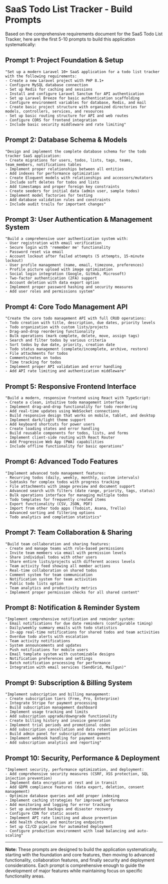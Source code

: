 # SaaS Todo List Tracker - Build Prompts

Based on the comprehensive requirements document for the SaaS Todo List Tracker, here are the first 5-10 prompts to build this application systematically:

## **Prompt 1: Project Foundation & Setup**
```
"Set up a modern Laravel 10+ SaaS application for a todo list tracker with the following requirements:
- Create a new Laravel project with PHP 8.1+
- Configure MySQL database connection
- Set up Redis for caching and sessions
- Install and configure Laravel Sanctum for API authentication
- Set up Laravel Breeze for basic authentication scaffolding
- Configure environment variables for database, Redis, and mail
- Create basic project structure with organized directories for models, controllers, services, and resources
- Set up basic routing structure for API and web routes
- Configure CORS for frontend integration
- Include basic security middleware and rate limiting"
```

## **Prompt 2: Database Schema & Models**
```
"Design and implement the complete database schema for the todo tracker SaaS application:
- Create migrations for users, todos, lists, tags, teams, team_members, notifications tables
- Implement proper relationships between all entities
- Add indexes for performance optimization
- Create Eloquent models with relationships and accessors/mutators
- Include soft deletes for todos and lists
- Add timestamps and proper foreign key constraints
- Create seeders for initial data (admin user, sample todos)
- Implement model factories for testing
- Add database validation rules and constraints
- Include audit trails for important changes"
```

## **Prompt 3: User Authentication & Management System**
```
"Build a comprehensive user authentication system with:
- User registration with email verification
- Secure login with 'remember me' functionality
- Password reset via email
- Account lockout after failed attempts (5 attempts, 15-minute lockout)
- User profile management (name, email, timezone, preferences)
- Profile picture upload with image optimization
- Social login integration (Google, GitHub, Microsoft)
- Two-factor authentication (2FA) support
- Account deletion with data export option
- Implement proper password hashing and security measures
- Add user roles and permissions system"
```

## **Prompt 4: Core Todo Management API**
```
"Create the core todo management API with full CRUD operations:
- Todo creation with title, description, due dates, priority levels
- Todo organization with custom lists/projects
- Drag-and-drop reordering functionality
- Bulk operations (mark complete, delete, move, assign tags)
- Search and filter todos by various criteria
- Sort todos by due date, priority, creation date
- Todo status management (complete/incomplete, archive, restore)
- File attachments for todos
- Comments/notes on todos
- Time tracking for todos
- Implement proper API validation and error handling
- Add API rate limiting and authentication middleware"
```

## **Prompt 5: Responsive Frontend Interface**
```
"Build a modern, responsive frontend using React with TypeScript:
- Create a clean, intuitive todo management interface
- Implement drag-and-drop functionality for todo reordering
- Add real-time updates using WebSocket connections
- Build responsive design that works on mobile, tablet, and desktop
- Implement dark/light theme support
- Add keyboard shortcuts for power users
- Create loading states and error handling
- Build reusable components for todos, lists, and forms
- Implement client-side routing with React Router
- Add Progressive Web App (PWA) capabilities
- Include offline functionality for basic operations"
```

## **Prompt 6: Advanced Todo Features**
```
"Implement advanced todo management features:
- Recurring todos (daily, weekly, monthly, custom intervals)
- Subtasks for complex todos with progress tracking
- File attachments with image preview and document support
- Advanced search with filters (date range, priority, tags, status)
- Bulk operations interface for managing multiple todos
- Todo templates for frequently created items
- Export functionality (CSV, JSON, PDF)
- Import from other todo apps (Todoist, Asana, Trello)
- Advanced sorting and filtering options
- Todo analytics and completion statistics"
```

## **Prompt 7: Team Collaboration & Sharing**
```
"Build team collaboration and sharing features:
- Create and manage teams with role-based permissions
- Invite team members via email with permission levels
- Share individual todos with other users
- Share entire lists/projects with different access levels
- Team activity feed showing all member actions
- Real-time collaboration on shared todos
- Comment system for team communication
- Notification system for team activities
- Public todo lists option
- Team analytics and productivity metrics
- Implement proper permission checks for all shared content"
```

## **Prompt 8: Notification & Reminder System**
```
"Implement comprehensive notification and reminder system:
- Email notifications for due date reminders (configurable timing)
- Daily/weekly summary emails with todo statistics
- In-app real-time notifications for shared todos and team activities
- Overdue todo alerts with escalation
- Team activity notifications
- System announcements and updates
- Push notifications for mobile users
- Email template system with customizable designs
- Notification preferences and settings
- Batch notification processing for performance
- Integration with email services (SendGrid, Mailgun)"
```

## **Prompt 9: Subscription & Billing System**
```
"Implement subscription and billing management:
- Create subscription tiers (Free, Pro, Enterprise)
- Integrate Stripe for payment processing
- Build subscription management dashboard
- Implement usage tracking and limits
- Add subscription upgrade/downgrade functionality
- Create billing history and invoice generation
- Implement trial periods and promotional codes
- Add subscription cancellation and data retention policies
- Build admin panel for subscription management
- Implement webhook handling for payment events
- Add subscription analytics and reporting"
```

## **Prompt 10: Security, Performance & Deployment**
```
"Implement security, performance optimization, and deployment:
- Add comprehensive security measures (CSRF, XSS protection, SQL injection prevention)
- Implement data encryption at rest and in transit
- Add GDPR compliance features (data export, deletion, consent management)
- Optimize database queries and add proper indexing
- Implement caching strategies for improved performance
- Add monitoring and logging for error tracking
- Set up automated backups and disaster recovery
- Configure CDN for static assets
- Implement API rate limiting and abuse prevention
- Add health checks and monitoring endpoints
- Set up CI/CD pipeline for automated deployment
- Configure production environment with load balancing and auto-scaling"
```

---

**Note:** These prompts are designed to build the application systematically, starting with the foundation and core features, then moving to advanced functionality, collaboration features, and finally security and deployment considerations. Each prompt is comprehensive enough to guide the development of major features while maintaining focus on specific functionality areas.
